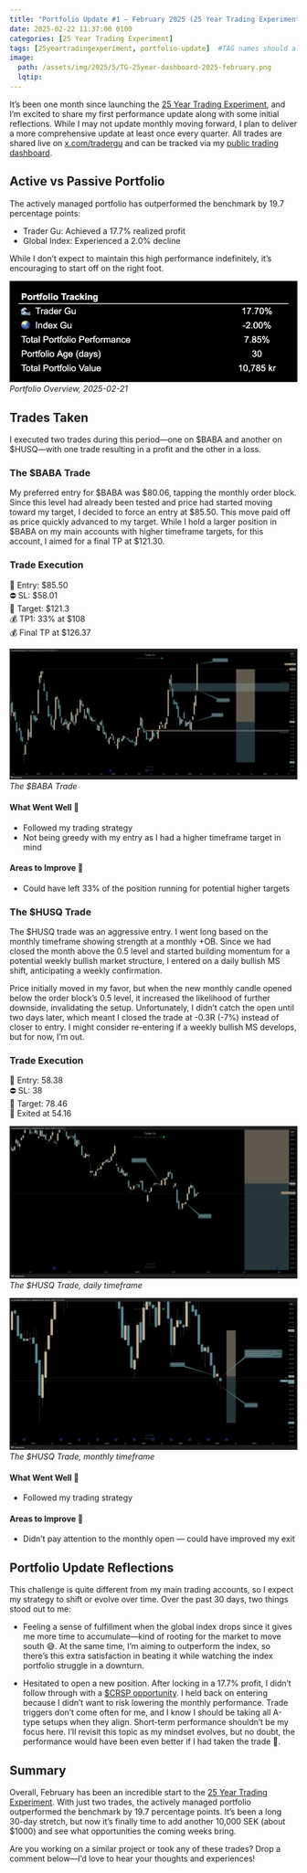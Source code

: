 ```yaml
---
title: "Portfolio Update #1 – February 2025 (25 Year Trading Experiment)"
date: 2025-02-22 11:37:00 0100
categories: [25 Year Trading Experiment]
tags: [25yeartradingexperiment, portfolio-update]  #TAG names should always be lowercase separated by comma
image: 
  path: /assets/img/2025/5/TG-25year-dashboard-2025-february.png
  lqtip: 
---
```


It’s been one month since launching the [25 Year Trading Experiment](https://www.tradergu.com/posts/25YearTradingExperiment/), and I’m excited to share my first performance update along with some initial reflections. While I may not update monthly moving forward, I plan to deliver a more comprehensive update at least once every quarter. All trades are shared live on [x.com/tradergu](https://x.com/trader_gu) and can be tracked via my [public trading dashboard](https://docs.google.com/spreadsheets/d/1vCsMDJjEhU-OZyRrSXDfPYIgLufIaJ6GOod4ubMTBbI/edit?pli=1&gid=0#gid=0).

## Active vs Passive Portfolio
The actively managed portfolio has outperformed the benchmark by 19.7 percentage points:

* Trader Gu: Achieved a 17.7% realized profit
* Global Index: Experienced a 2.0% decline

While I don’t expect to maintain this high performance indefinitely, it’s encouraging to start off on the right foot.

![Portfolio Overview, 2025-02-21](/assets/img/2025/5/TG-25year-overview-2025-02-21.png)
*Portfolio Overview, 2025-02-21*

## Trades Taken
I executed two trades during this period—one on $BABA and another on $HUSQ—with one trade resulting in a profit and the other in a loss.

### The $BABA Trade
My preferred entry for $BABA was $80.06, tapping the monthly order block. Since this level had already been tested and price had started moving toward my target, I decided to force an entry at $85.50. This move paid off as price quickly advanced to my target. While I hold a larger position in $BABA on my main accounts with higher timeframe targets, for this account, I aimed for a final TP at $121.30.

### Trade Execution
📌 Entry: $85.50  
⛔ SL: $58.01  
🧲 Target: $121.3  
💰 TP1: 33% at $108  
💰 Final TP at $126.37  

![The Alibaba $BABA trade ](/assets/img/2025/5/TG-25-year-BABA-trade.png)
*The $BABA Trade*


#### What Went Well 👏 
* Followed my trading strategy
* Not being greedy with my entry as I had a higher timeframe target in mind

#### Areas to Improve 🤔 
* Could have left 33% of the position running for potential higher targets

### The $HUSQ Trade
The $HUSQ trade was an aggressive entry. I went long based on the monthly timeframe showing strength at a monthly +OB. Since we had closed the month above the 0.5 level and started building momentum for a potential weekly bullish market structure, I entered on a daily bullish MS shift, anticipating a weekly confirmation.

Price initially moved in my favor, but when the new monthly candle opened below the order block’s 0.5 level, it increased the likelihood of further downside, invalidating the setup. Unfortunately, I didn’t catch the open until two days later, which meant I closed the trade at -0.3R (-7%) instead of closer to entry. I might consider re-entering if a weekly bullish MS develops, but for now, I’m out.

### Trade Execution
📌 Entry: 58.38  
⛔ SL: 38  
🧲 Target: 78.46  
🔴 Exited at 54.16

![The Husqvarna trade ](/assets/img/2025/5/TG-25-year-HUSQ-trade-daily.png)
*The $HUSQ Trade, daily timeframe*

![The Husqvarna trade ](/assets/img/2025/5/TG-25-year-HUSQ-trade-monthly.png)
*The $HUSQ Trade, monthly timeframe*


#### What Went Well 👏 
* Followed my trading strategy

#### Areas to Improve 🤔 
* Didn’t pay attention to the monthly open — could have improved my exit

## Portfolio Update Reflections

This challenge is quite different from my main trading accounts, so I expect my strategy to shift or evolve over time. Over the past 30 days, two things stood out to me:

* Feeling a sense of fulfillment when the global index drops since it gives me more time to accumulate—kind of rooting for the market to move south 😅. At the same time, I’m aiming to outperform the index, so there’s this extra satisfaction in beating it while watching the index portfolio struggle in a downturn.

* Hesitated to open a new position. After locking in a 17.7% profit, I didn’t follow through with a [$CRSP opportunity](https://x.com/trader_gu/status/1890050197679640900). I held back on entering because I didn’t want to risk lowering the monthly performance. Trade triggers don’t come often for me, and I know I should be taking all A-type setups when they align. Short-term performance shouldn’t be my focus here. I’ll revisit this topic as my mindset evolves, but no doubt, the performance would have been even better if I had taken the trade 🫣.

## Summary
Overall, February has been an incredible start to the [25 Year Trading Experiment](https://www.tradergu.com/posts/25YearTradingExperiment/). With just two trades, the actively managed portfolio outperformed the benchmark by 19.7 percentage points. It’s been a long 30-day stretch, but now it’s finally time to add another 10,000 SEK (about $1000) and see what opportunities the coming weeks bring.

Are you working on a similar project or took any of these trades? Drop a comment below—I’d love to hear your thoughts and experiences!

<script src="https://giscus.app/client.js"
        data-repo="tradergu/tradergu.github.io-comments"
        data-repo-id="R_kgDOOJkYuA"
        data-category="General"
        data-category-id="DIC_kwDOOJkYuM4CoG-6"
        data-mapping="pathname"
        data-strict="0"
        data-reactions-enabled="1"
        data-emit-metadata="0"
        data-input-position="top"
        data-theme="preferred_color_scheme"
        data-lang="en"
        crossorigin="anonymous"
        async>
</script>
